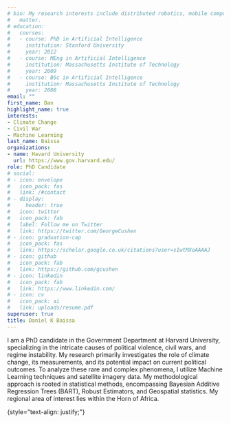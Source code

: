 ```yaml
---
# bio: My research interests include distributed robotics, mobile computing and programmable
#   matter.
# education:
#   courses:
#   - course: PhD in Artificial Intelligence
#     institution: Stanford University
#     year: 2012
#   - course: MEng in Artificial Intelligence
#     institution: Massachusetts Institute of Technology
#     year: 2009
#   - course: BSc in Artificial Intelligence
#     institution: Massachusetts Institute of Technology
#     year: 2008
email: ""
first_name: Dan
highlight_name: true
interests:
- Climate Change
- Civil War
- Machine Learning
last_name: Baissa
organizations:
- name: Havard University
  url: https://www.gov.harvard.edu/
role: PhD Candidate
# social:
# - icon: envelope
#   icon_pack: fas
#   link: /#contact
# - display:
#     header: true
#   icon: twitter
#   icon_pack: fab
#   label: Follow me on Twitter
#   link: https://twitter.com/GeorgeCushen
# - icon: graduation-cap
#   icon_pack: fas
#   link: https://scholar.google.co.uk/citations?user=sIwtMXoAAAAJ
# - icon: github
#   icon_pack: fab
#   link: https://github.com/gcushen
# - icon: linkedin
#   icon_pack: fab
#   link: https://www.linkedin.com/
# - icon: cv
#   icon_pack: ai
#   link: uploads/resume.pdf
superuser: true
title: Daniel K Baissa
---
```

I am a PhD candidate in the Government Department at Harvard University, specializing in the intricate causes of political violence, civil wars, and regime instability. My research primarily investigates the role of climate change, its measurements, and its potential impact on current political outcomes. To analyze these rare and complex phenomena, I utilize Machine Learning techniques and satellite imagery data. My methodological approach is rooted in statistical methods, encompassing Bayesian Additive Regression Trees (BART), Robust Estimators, and Geospatial statistics. My regional area of interest lies within the Horn of Africa.

{style="text-align: justify;"}
